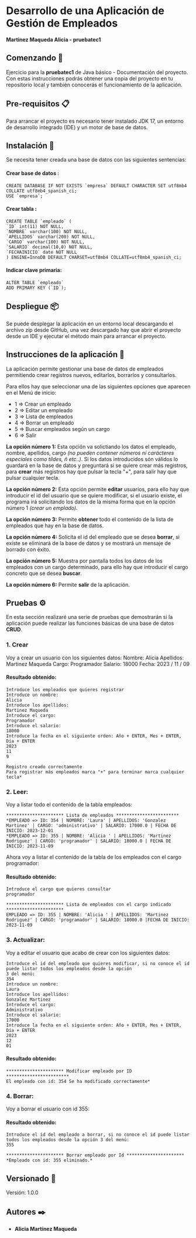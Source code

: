 # Desarrollo de una Aplicación de Gestión de Empleados

**Martinez Maqueda Alicia - pruebatec1**

## Comenzando 🚀

Ejercicio para la **pruebatec1** de Java básico - Documentación del proyecto. Con estas instrucciones podrás obtener
una copia del proyecto en tu repositorio local y también conocerás el funcionamiento de la aplicación.

## Pre-requisitos 📋

Para arrancar el proyecto es necesario tener instalado JDK 17, un entorno de desarrollo integrado (IDE) y un motor de
base
de datos.

## Instalación 🔧

Se necesita tener creada una base de datos con las siguientes sentencias:

#### Crear base de datos :

```
CREATE DATABASE IF NOT EXISTS `empresa` DEFAULT CHARACTER SET utf8mb4 COLLATE utf8mb4_spanish_ci;
USE `empresa`;
```

#### Crear tabla :

```
CREATE TABLE `empleado` (
`ID` int(11) NOT NULL,
`NOMBRE` varchar(100) NOT NULL,
`APELLIDOS` varchar(200) NOT NULL,
`CARGO` varchar(100) NOT NULL,
`SALARIO` decimal(10,0) NOT NULL,
`FECHAINICIO` date NOT NULL
) ENGINE=InnoDB DEFAULT CHARSET=utf8mb4 COLLATE=utf8mb4_spanish_ci;
```

#### Indicar clave primaria:

```
ALTER TABLE `empleado`
ADD PRIMARY KEY (`ID`);
```

## Despliegue 📦

Se puede desplegar la aplicación en un entorno local descargando el archivo zip desde GitHub, una vez
descargado hay que abrir el proyecto desde un IDE y ejecutar el método main para arrancar el proyecto.

## Instrucciones de la aplicación 📄

La aplicación permite gestionar una base de datos de empleados permitiendo crear registros nuevos, editarlos,
borrarlos y consultarlos.

Para ellos hay que seleccionar una de las siguientes opciones que aparecen en el Menú de inicio:

* 1 => Crear un empleado
* 2 => Editar un empleado
* 3 => Lista de empleados
* 4 => Borrar un empleado
* 5 => Buscar empleados según un cargo
* 6 => Salir

**La opción número 1:** Esta opción va solictiando los datos el empleado, nombre, apellidos, cargo
*(no pueden contener números ní carácteres especiales como tíldes, ñ etc..)*. Si los datos introducidos
són válidos lo guardará en la base de datos y preguntará si se quiere crear más registros, para **crear**
más registros hay que pulsar la tecla "+", para salir hay que pulsar cualquier tecla.

**La opción número 2:** Esta opción permite **editar** usuarios, para ello hay que introducir el id del usuario
que se quiere modificar, si el usuario existe, el programa irá solicitando los datos de la misma forma
que en la opción número 1 *(crear un emplado)*.

**La opción número 3:** Permite **obtener** todo el contenido de la lista de empleados que hay en la base de datos.

**La opción número 4:** Solicita el id del empleado que se desea **borrar**, si existe se eliminará de la base de
datos y se mostrará un mensaje de borrado con éxito.

**La opción número 5:** Muestra por pantalla todos los datos de los empleados con un cargo determinado, para
ello hay que introducir el cargo concreto que se desea **buscar**.

**La opción número 6:** Permite **salir** de la aplicación.

## Pruebas ⚙️

En esta sección realizaré una serie de pruebas que demostrarán si la aplicación puede realizar las funciones básicas
de una base de datos **CRUD**.

### 1. Crear

Voy a crear un usuario con los siguientes datos:
Nombre: Alicia
Apellidos: Martinez Maqueda
Cargo: Programador
Salario: 18000
Fecha: 2023 / 11 / 09

#### Resultado obtenido:

```
Introduce los empleados que quieres registrar
Introduce un nombre:
Alicia
Introduce los apellidos:
Martinez Maqueda
Introduce el cargo:
Programador
Introduce el salario:
18000
Introduce la fecha en el siguiente orden: Año + ENTER, Mes + ENTER, Día + ENTER
2023
11
9
```

```
Registro creado correctamente
Para registrar más empleados marca "+" para terminar marca cualquier tecla*
```

### 2. Leer:

Voy a listar todo el contenido de la tabla empleados:

```
********************** Lista de empleados ************************
*EMPLEADO => ID: 354 | NOMBRE: 'Laura' | APELLIDOS: 'Gonzalez Martinez' | CARGO: 'administrativo' | SALARIO: 17000.0 | FECHA DE INICIO: 2023-12-01
*EMPLEADO => ID: 355 | NOMBRE: 'Alicia ' | APELLIDOS: 'Martinez Rodriguez' | CARGO: 'programador' | SALARIO: 18000.0 | FECHA DE INICIO: 2023-11-09
```

Ahora voy a listar el contenido de la tabla de los empleados con el cargo programador:

#### Resultado obtenido:

```
Introduce el cargo que quieres consultar
programador
```

```
********************** Lista de empleados con el cargo indicado **********************
EMPLEADO => ID: 355 | NOMBRE: 'Alicia ' | APELLIDOS: 'Martinez Rodriguez' | CARGO: 'programador' | SALARIO: 18000.0 |FECHA DE INICIO: 2023-11-09
```

### 3. Actualizar:

Voy a editar el usuario que acabo de crear con los siguientes datos:

```
Introduce el id del empleado que quieres modificar, si no conoce el id puede listar todos los empleados desde la opción
3 del menú:
354
Introduce un nombre:
Laura
Introduce los apellidos:
Gonzalez Martinez
Introduce el cargo:
Administrativo
Introduce el salario:
17000
Introduce la fecha en el siguiente orden: Año + ENTER, Mes + ENTER, Día + ENTER
2023
12
01
```

#### Resultado obtenido:

```
********************** Modificar empleado por ID ************************
El empleado con id: 354 Se ha modificado correctamente*
```

### 4. Borrar:

Voy a borrar el usuario con id 355:

#### Resultado obtenido:

```
Introduce el id del empleado a borrar, si no conoce el id puede listar todos los empleados desde la opción 3 del menú: 
355
```

```
********************** Borrar empleado por Id **********************
*Empleado con id: 355 eliminado.*
```

## Versionado 📌

Versión: 1.0.0

## Autores ✒️

* **Alicia Martínez Maqueda** 